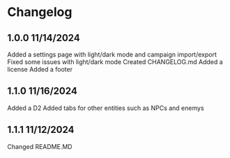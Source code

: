 # Changelog

## 1.0.0 11/14/2024

Added a settings page with light/dark mode and campaign import/export
Fixed some issues with light/dark mode
Created CHANGELOG.md
Added a license
Added a footer

## 1.1.0 11/16/2024

Added a D2
Added tabs for other entities such as NPCs and enemys

## 1.1.1 11/12/2024

Changed README.MD